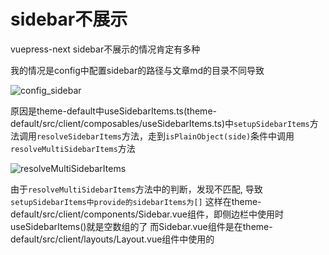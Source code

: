 # sidebar不展示

vuepress-next sidebar不展示的情况肯定有多种

我的情况是config中配置sidebar的路径与文章md的目录不同导致

![config_sidebar](@assets/config_sidebar.jpg)

原因是theme-default中useSidebarItems.ts(theme-default/src/client/composables/useSidebarItems.ts)中`setupSidebarItems`方法调用`resolveSidebarItems`方法，走到`isPlainObject(side)`条件中调用`resolveMultiSidebarItems`方法

![resolveMultiSidebarItems](@assets/resolveMultiSidebarItems.jpg)

由于`resolveMultiSidebarItems`方法中的判断，发现不匹配, 导致`setupSidebarItems中provide的sidebarItems为[]`
这样在theme-default/src/client/components/Sidebar.vue组件，即侧边栏中使用时useSidebarItems()就是空数组的了
而Sidebar.vue组件是在theme-default/src/client/layouts/Layout.vue组件中使用的